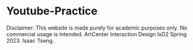 # Youtube-Practice
Disclaimer: This website is made purely for academic purposes only. No commercial usage is intended. ArtCenter Interaction Design IxD2 Spring 2023. Isaac Tseng.
